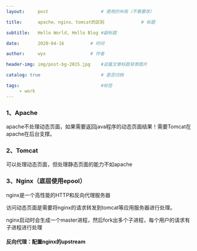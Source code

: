 ```yaml
---
layout:     post   				    # 使用的布局（不需要改）

title:      apache、nginx、tomcat的区别 				# 标题 

subtitle:   Hello World, Hello Blog #副标题

date:       2020-04-16			# 时间

author:     wyx					# 作者

header-img: img/post-bg-2015.jpg 	#这篇文章标题背景图片

catalog: true 						# 是否归档

tags:								#标签
     - work
---
```


###  1、Apache

apache不处理动态页面，如果需要返回java程序的动态页面结果！需要Tomcat在apache在后台支撑。

### 2、Tomcat

可以处理动态页面，但处理静态页面的能力不如apache

### 3、Nginx（底层使用epool）

nginx是一个高性能的HTTP和反向代理服务器

访问动态页面是需要将nginx的请求转发到tomcat等应用服务器进行处理。



nginx启动时会生成一个master进程，然后fork出多个子进程，每个用户的请求有子进程进行处理

#### 反向代理：配置nginx的upstream

